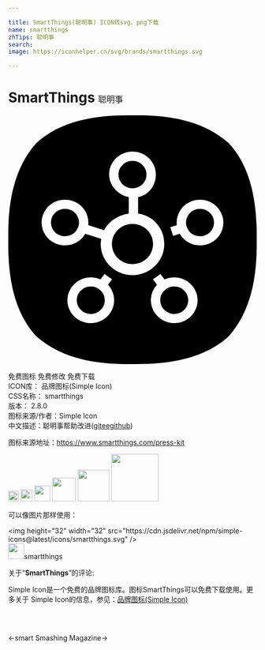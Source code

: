```yaml
---

title: SmartThings(聪明事) ICON转svg、png下载
name: smartthings
zhTips: 聪明事
search: 
image: https://iconhelper.cn/svg/brands/smartthings.svg

---
```


# SmartThings  <small style="font-size: 60%;font-weight: 100">聪明事</small>

<div id="svg" class="svg-wrap">
<svg role="img" viewBox="0 0 24 24" xmlns="http://www.w3.org/2000/svg"><title>SmartThings icon</title><path d="M11.51 0C8.338 0 5.034.537 2.694 2.694.5 5.174 0 8.464 0 11.525v.942c0 3.165.537 6.499 2.694 8.84C5.188 23.513 8.494 24 11.569 24h.854c3.18 0 6.528-.53 8.883-2.694C23.514 18.811 24 15.5 24 12.423v-.853c0-3.18-.53-6.528-2.694-8.876C18.826.494 15.544 0 12.482 0zM12 3.505c1.244 0 2.256.99 2.256 2.206 0 1.065-.685 1.976-1.715 2.181v1.59c1.48.214 2.528 1.43 2.528 2.934 0 1.654-1.377 3-3.07 3-1.692 0-3.068-1.346-3.068-3 0-.17.017-.335.045-.497l-1.536-.488a2.258 2.258 0 01-1.962 1.12c-.237 0-.471-.037-.698-.11-1.183-.375-1.833-1.622-1.449-2.78a2.246 2.246 0 012.146-1.524c.237 0 .471.036.698.108a2.23 2.23 0 011.313 1.098c.204.391.282.823.232 1.249l1.535.488c.44-.86 1.378-1.453 2.384-1.599V7.892c-1.029-.205-1.896-1.116-1.896-2.181 0-1.217 1.012-2.206 2.257-2.206zm0 .882c-.747 0-1.354.594-1.354 1.324 0 .73.607 1.324 1.354 1.324.746 0 1.354-.594 1.354-1.324 0-.73-.608-1.324-1.354-1.324zm6.522 3.75c.98 0 1.843.613 2.146 1.525.186.56.138 1.158-.135 1.683-.274.526-.74.915-1.314 1.096-.227.073-.461.11-.698.11a2.258 2.258 0 01-1.962-1.12l-.634.201-.278-.838.632-.202a2.21 2.21 0 011.546-2.347c.226-.072.46-.108.697-.108zM5.476 9.02c-.588 0-1.105.368-1.287.915-.23.694.159 1.442.869 1.668.136.043.277.065.419.065.588 0 1.105-.368 1.287-.915a1.29 1.29 0 00-.081-1.01 1.338 1.338 0 00-.788-.658 1.377 1.377 0 00-.42-.065zm13.045 0c-.142 0-.282.021-.419.065a1.32 1.32 0 00-.869 1.668c.182.547.7.915 1.287.915.142 0 .283-.022.42-.065.344-.11.623-.343.787-.659.165-.315.193-.673.082-1.009a1.348 1.348 0 00-1.288-.915zM12 10.474c-1.095 0-1.986.871-1.986 1.942 0 1.07.89 1.941 1.986 1.941 1.094 0 1.985-.87 1.985-1.94 0-1.072-.89-1.943-1.985-1.943zm-2.706 4.831l.73.519-.39.526c.709.757.801 1.925.16 2.787-.423.57-1.106.91-1.827.91-.478 0-.937-.147-1.325-.422a2.177 2.177 0 01-.499-3.082 2.28 2.28 0 012.76-.71zm5.41 0l.392.528a2.285 2.285 0 012.76.71 2.178 2.178 0 01-.499 3.082 2.275 2.275 0 01-1.325.421 2.28 2.28 0 01-1.827-.91 2.172 2.172 0 01.16-2.785l-.39-.527zm-6.734 1.21c-.433 0-.843.205-1.097.547-.44.59-.304 1.42.3 1.849a1.37 1.37 0 001.891-.293c.44-.59.305-1.42-.3-1.85a1.364 1.364 0 00-.794-.252zm8.059 0c-.287 0-.561.088-.795.254a1.307 1.307 0 00-.299 1.849 1.371 1.371 0 001.891.293 1.307 1.307 0 00.3-1.85 1.37 1.37 0 00-1.097-.545Z"/></svg>
</div>
<detail full-name='smartthings'></detail>

<div class="detail-page">
<p>
<span><span class="badge-success badge">免费图标</span> <span class="badge-success badge">免费修改</span>  <span class="badge-success badge">免费下载</span> </span>
<br/>
<span>
ICON库：
<span class="badge-secondary badge">品牌图标(Simple Icon)</span> 
</span>
<br/>
<span>
CSS名称：
<span class="badge-secondary badge">smartthings</span> 
</span>

<br/>
<span>
版本：
<span class="badge-secondary badge">2.8.0</span> 
</span>
<br/>
<span>图标来源/作者：<span class="badge-light badge">Simple Icon</span></span> 
<br/>
<span class="zh-detail">中文描述：<span class="badge-primary badge">聪明事</span><span class="help-link"><span>帮助改进</span>(<a href="https://gitee.com/liuwave/icon-helper/edit/master/json/brands/smartthings.json" target="_blank" rel="noopener noreferrer">gitee</a><a href="https://github.com/liuwave/icon-helper/edit/master/json/brands/smartthings.json" target="_blank" rel="noopener noreferrer">github</a></span>)</span><br/>
</p>
</div><div class="description description alert alert-light"><p>图标来源地址：<a href="https://www.smartthings.com/press-kit" target="_blank" rel="noopener noreferrer">https://www.smartthings.com/press-kit</a></p></div>
<div class="alert alert-dark">
<img height="21" width="21" src="https://cdn.jsdelivr.net/npm/simple-icons@latest/icons/smartthings.svg" />
<img height="24" width="24" src="https://cdn.jsdelivr.net/npm/simple-icons@latest/icons/smartthings.svg" />
<img height="32" width="32" src="https://cdn.jsdelivr.net/npm/simple-icons@latest/icons/smartthings.svg" />
<img height="48" width="48" src="https://cdn.jsdelivr.net/npm/simple-icons@latest/icons/smartthings.svg" />
<img height="64" width="64" src="https://cdn.jsdelivr.net/npm/simple-icons@latest/icons/smartthings.svg" />
<img height="96" width="96" src="https://cdn.jsdelivr.net/npm/simple-icons@latest/icons/smartthings.svg" />

</div>
<div>
  <p>可以像图片那样使用：    
  </p>
  <div class="alert alert-primary" style="font-size: 14px">
    &lt;img height="32" width="32" src="https://cdn.jsdelivr.net/npm/simple-icons@latest/icons/smartthings.svg" /&gt;
    <copy-btn content='<img height="32" width="32" src="https://cdn.jsdelivr.net/npm/simple-icons@latest/icons/smartthings.svg" />'></copy-btn>
  </div>
  <div class="alert alert-secondary">
    <img height="32" width="32" src="https://cdn.jsdelivr.net/npm/simple-icons@latest/icons/smartthings.svg" />smartthings
    <copy-btn content="smartthings" btn-title="复制图标名称"></copy-btn>
  </div>
</div>
<div class="icon-detail__container">
<p>关于“<b>SmartThings</b>”的评论:</p>
</div>
<Vssue title="关于“SmartThings”的评论" />
<div><p>Simple Icon是一个免费的品牌图标库。图标SmartThings可以免费下载使用。更多关于  Simple Icon的信息，参见：<a target="_blank" href="https://iconhelper.cn/brands.html">品牌图标(Simple Icon)</a>
</p></div>


<div style="padding:2rem 0 " class="page-nav"><p class="inner"><span class="prev">←<router-link to="/icon/smart.html">smart</router-link></span> <span class="next"><router-link to="/icon/smashing-magazine.html">Smashing Magazine</router-link>→</span></p></div>
